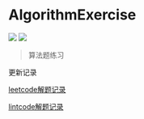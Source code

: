 # AlgorithmExercise

![](https://img.shields.io/badge/248-leetcode-green.svg)
![](https://img.shields.io/badge/56-lintcode-blue.svg)


> 算法题练习


更新记录

[leetcode解题记录](./leetcode.md)

[lintcode解题记录](./lintcode.md)

